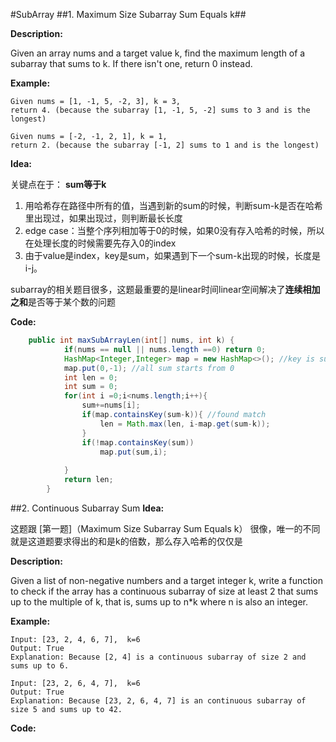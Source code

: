 #SubArray
##1. Maximum Size Subarray Sum Equals k##

**Description:**

Given an array nums and a target value k, find the maximum length of a subarray that sums to k. 
If there isn't one, return 0 instead.

**Example:**

```
Given nums = [1, -1, 5, -2, 3], k = 3,
return 4. (because the subarray [1, -1, 5, -2] sums to 3 and is the longest)

Given nums = [-2, -1, 2, 1], k = 1,
return 2. (because the subarray [-1, 2] sums to 1 and is the longest)

```
**Idea:**

关键点在于： **sum等于k**

1. 用哈希存在路径中所有的值，当遇到新的sum的时候，判断sum-k是否在哈希里出现过，如果出现过，则判断最长长度
2. edge case：当整个序列相加等于0的时候，如果0没有存入哈希的时候，所以在处理长度的时候需要先存入0的index
3. 由于value是index，key是sum，如果遇到下一个sum-k出现的时候，长度是i-j。

subarray的相关题目很多，这题最重要的是linear时间linear空间解决了**连续相加之和**是否等于某个数的问题


**Code:**

```java
	public int maxSubArrayLen(int[] nums, int k) {
	        if(nums == null || nums.length ==0) return 0;
	        HashMap<Integer,Integer> map = new HashMap<>(); //key is sum, value is index
	        map.put(0,-1); //all sum starts from 0
	        int len = 0;
	        int sum = 0;
	        for(int i =0;i<nums.length;i++){
	            sum+=nums[i];
	            if(map.containsKey(sum-k)){ //found match
	                len = Math.max(len, i-map.get(sum-k));
	            }
	            if(!map.containsKey(sum))
	                map.put(sum,i);
	            
	        }
	        return len;
	    }
```
 

##2. Continuous Subarray Sum
**Idea:**

这题跟 [第一题]（Maximum Size Subarray Sum Equals k） 很像，唯一的不同就是这道题要求得出的和是k的倍数，那么存入哈希的仅仅是

**Description:**

Given a list of non-negative numbers and a target integer k, write a function to check if the array has a continuous subarray of size at least 2 that sums up to the multiple of k, that is, sums up to n*k where n is also an integer.

**Example:**
	
	Input: [23, 2, 4, 6, 7],  k=6
	Output: True
	Explanation: Because [2, 4] is a continuous subarray of size 2 and sums up to 6.
	
	Input: [23, 2, 6, 4, 7],  k=6
	Output: True
	Explanation: Because [23, 2, 6, 4, 7] is an continuous subarray of size 5 and sums up to 42.
**Code:**


